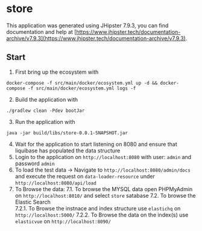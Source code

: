 # store

This application was generated using JHipster 7.9.3, you can find documentation and help at [https://www.jhipster.tech/documentation-archive/v7.9.3](https://www.jhipster.tech/documentation-archive/v7.9.3).

## Start

1. First bring up the ecosystem with

```
docker-compose -f src/main/docker/ecosystem.yml up -d && docker-compose -f src/main/docker/ecosystem.yml logs -f
```

2. Build the application with

```agsl
./gradlew clean -Pdev bootJar
```

3. Run the application with

```agsl
java -jar build/libs/store-0.0.1-SNAPSHOT.jar
```

4. Wait for the application to start listening on 8080 and ensure that liquibase has populated the data structure
5. Login to the application on `http://localhost:8080` with user: `admin` and password `admin`
6. To load the test data -> Navigate to `http://localhost:8080/admin/docs` and execute the request on `data-loader-resource` under `http://localhost:8080/api/load`
7. To Browse the data:
   7.1. To browse the MYSQL data open PHPMyAdmin on `http://localhost:8010/` and select `store` satabase
   7.2. To browse the Elastic Search  
    7.2.1. To Browse the instnace and index structure use `elastichq` on `http://localhost:5000/`
   7.2.2. To Browse the data on the index(s) use `elasticvue` on `http://localhost:8090/`
